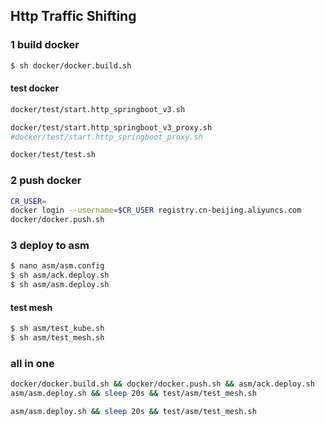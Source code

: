 ## Http Traffic Shifting

### 1 build docker
```sh
$ sh docker/docker.build.sh
```

#### test docker
```sh
docker/test/start.http_springboot_v3.sh
```

```sh
docker/test/start.http_springboot_v3_proxy.sh
#docker/test/start.http_springboot_proxy.sh 
```

```sh
docker/test/test.sh 
```

### 2 push docker
```sh
CR_USER=
docker login --username=$CR_USER registry.cn-beijing.aliyuncs.com
docker/docker.push.sh
```

### 3 deploy to asm
```sh
$ nano asm/asm.config
$ sh asm/ack.deploy.sh
$ sh asm/asm.deploy.sh
```

#### test mesh
```sh
$ sh asm/test_kube.sh
$ sh asm/test_mesh.sh
```

### all in one
```sh
docker/docker.build.sh && docker/docker.push.sh && asm/ack.deploy.sh
asm/asm.deploy.sh && sleep 20s && test/asm/test_mesh.sh
```

```sh
asm/asm.deploy.sh && sleep 20s && test/asm/test_mesh.sh
```